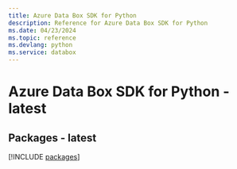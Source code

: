 ```yaml
---
title: Azure Data Box SDK for Python
description: Reference for Azure Data Box SDK for Python
ms.date: 04/23/2024
ms.topic: reference
ms.devlang: python
ms.service: databox
---
```

# Azure Data Box SDK for Python - latest
## Packages - latest
[!INCLUDE [packages](data-box-index.md)]